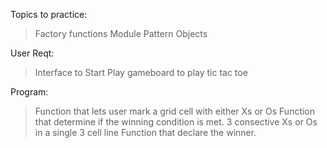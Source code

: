Topics to practice:
> Factory functions
> Module Pattern
> Objects


User Reqt:
> Interface to Start Play
> gameboard to play tic tac toe


Program:
> Function that lets user mark a grid cell with either Xs or Os
> Function that determine if the winning condition is met. 3 consective Xs or Os in a single 3 cell line
> Function that declare the winner.

